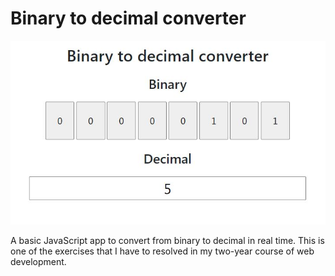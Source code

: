 # Binary to decimal converter

![image](images/cover.JPG)

A basic JavaScript app to convert from binary to decimal in real time. This is one of the exercises that I have to resolved in my two-year course of web development.
